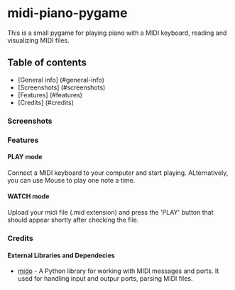 # midi-piano-pygame

This is a small pygame for playing piano with a MIDI keyboard, reading and visualizing MIDI files.

## Table of contents
* [General info] (#general-info)
* [Screenshots] (#screenshots)
* [Features] (#features)
* [Credits] (#credits)

### Screenshots


### Features

#### PLAY mode

Connect a MIDI keyboard to your computer and start playing. 
ALternatively, you can use Mouse to play one note a time.

#### WATCH mode

Upload your midi file (.mid extension) and press the 'PLAY' button
that should appear shortly after checking the file.

### Credits

#### External Libraries and Dependecies
- [mido](https://github.com/mido/mido) - A Python library for working with MIDI messages and ports. It used for handling input and outpur ports, parsing MIDI files.
